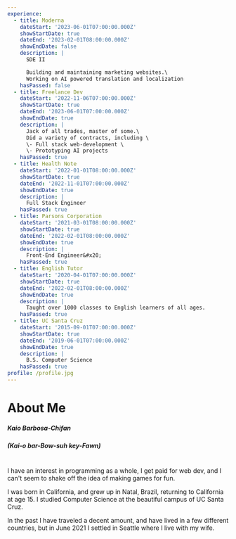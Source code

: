 ```yaml
---
experience:
  - title: Moderna
    dateStart: '2023-06-01T07:00:00.000Z'
    showStartDate: true
    dateEnd: '2023-02-01T08:00:00.000Z'
    showEndDate: false
    description: |
      SDE II

      Building and maintaining marketing websites.\
      Working on AI powered translation and localization
    hasPassed: false
  - title: Freelance Dev
    dateStart: '2022-11-06T07:00:00.000Z'
    showStartDate: true
    dateEnd: '2023-06-01T07:00:00.000Z'
    showEndDate: true
    description: |
      Jack of all trades, master of some.\
      Did a variety of contracts, including \
      \- Full stack web-development \
      \- Prototyping AI projects
    hasPassed: true
  - title: Health Note
    dateStart: '2022-01-01T08:00:00.000Z'
    showStartDate: true
    dateEnd: '2022-11-01T07:00:00.000Z'
    showEndDate: true
    description: |
      Full Stack Engineer
    hasPassed: true
  - title: Parsons Corporation
    dateStart: '2021-03-01T08:00:00.000Z'
    showStartDate: true
    dateEnd: '2022-02-01T08:00:00.000Z'
    showEndDate: true
    description: |
      Front-End Engineer&#x20;
    hasPassed: true
  - title: English Tutor
    dateStart: '2020-04-01T07:00:00.000Z'
    showStartDate: true
    dateEnd: '2022-02-01T08:00:00.000Z'
    showEndDate: true
    description: |
      Taught over 1000 classes to English learners of all ages.
    hasPassed: true
  - title: UC Santa Cruz
    dateStart: '2015-09-01T07:00:00.000Z'
    showStartDate: true
    dateEnd: '2019-06-01T07:00:00.000Z'
    showEndDate: true
    description: |
      B.S. Computer Science
    hasPassed: true
profile: /profile.jpg
---
```


# About Me

##### Kaio Barbosa-Chifan

##### (Kai-o bar-Bow-suh key-Fawn)

\
I have an interest in programming as a whole, I get paid for web dev, and I can't seem to shake off the idea of making games for fun.

I was born in California, and grew up in Natal, Brazil, returning to California at age 15. I studied Computer Science at the beautiful campus of UC Santa Cruz.

In the past I have traveled a decent amount, and have lived in a few different countries, but in June 2021 I settled in Seattle where I live with my wife.
